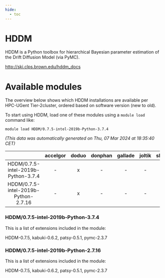 ```yaml
---
hide:
  - toc
---
```


HDDM
====


HDDM is a Python toolbox for hierarchical Bayesian parameter estimation of the Drift Diffusion Model (via PyMC).

http://ski.clps.brown.edu/hddm_docs
# Available modules


The overview below shows which HDDM installations are available per HPC-UGent Tier-2cluster, ordered based on software version (new to old).

To start using HDDM, load one of these modules using a `module load` command like:

```shell
module load HDDM/0.7.5-intel-2019b-Python-3.7.4
```

*(This data was automatically generated on Thu, 07 Mar 2024 at 18:35:40 CET)*  

| |accelgor|doduo|donphan|gallade|joltik|skitty|
| :---: | :---: | :---: | :---: | :---: | :---: | :---: |
|HDDM/0.7.5-intel-2019b-Python-3.7.4|-|x|-|-|-|x|
|HDDM/0.7.5-intel-2019b-Python-2.7.16|-|x|-|-|-|x|


### HDDM/0.7.5-intel-2019b-Python-3.7.4

This is a list of extensions included in the module:

HDDM-0.7.5, kabuki-0.6.2, patsy-0.5.1, pymc-2.3.7

### HDDM/0.7.5-intel-2019b-Python-2.7.16

This is a list of extensions included in the module:

HDDM-0.7.5, kabuki-0.6.2, patsy-0.5.1, pymc-2.3.7